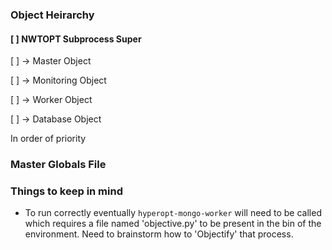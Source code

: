 ### Object Heirarchy

#### [ ] NWTOPT Subprocess Super

[ ] -> Master Object

[ ] -> Monitoring Object

[ ] -> Worker Object

[ ] -> Database Object

In order of priority

### Master Globals File

### Things to keep in mind
- To run correctly eventually `hyperopt-mongo-worker` will need to be called which requires
a file named 'objective.py' to be present in the bin of the environment. Need to brainstorm how to 'Objectify' that process.
